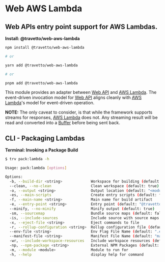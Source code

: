 <!-- This file was generated by @travetto/doc and should not be modified directly -->
<!-- Please modify https://github.com/travetto/travetto/tree/main/module/web-aws-lambda/DOC.tsx and execute "trv doc" to rebuild -->
# Web AWS Lambda

## Web APIs entry point support for AWS Lambdas.

**Install: @travetto/web-aws-lambda**
```bash
npm install @travetto/web-aws-lambda

# or

yarn add @travetto/web-aws-lambda

# or

pnpm add @travetto/web-aws-lambda
```

This module provides an adapter between [Web API](https://github.com/travetto/travetto/tree/main/module/web#readme "Declarative support for creating Web Applications") and [AWS Lambda](https://aws.amazon.com/lambda/).  The event-driven invocation model for [Web API](https://github.com/travetto/travetto/tree/main/module/web#readme "Declarative support for creating Web Applications") aligns cleanly with [AWS Lambda](https://aws.amazon.com/lambda/)'s model for event-driven operation.  

**NOTE:** The only caveat to consider, is that while the framework supports streams for responses, [AWS Lambda](https://aws.amazon.com/lambda/) does not. Any streaming result will be read and converted into a [Buffer](https://nodejs.org/api/buffer.html) before being sent back.

## CLI - Packaging Lambdas

**Terminal: Invoking a Package Build**
```bash
$ trv pack:lambda -h

Usage: pack:lambda [options]

Options:
  -b, --build-dir <string>             Workspace for building (default: "/tmp/<temp-folder>")
  --clean, --no-clean                  Clean workspace (default: true)
  -o, --output <string>                Output location (default: "<module>.zip")
  -es, --main-scripts                  Create entry scripts (default: false)
  -f, --main-name <string>             Main name for build artifact
  -e, --entry-point <string>           Entry point (default: "@travetto/web-aws-lambda/support/entry.handler.ts")
  --minify, --no-minify                Minify output (default: true)
  -sm, --sourcemap                     Bundle source maps (default: false)
  -is, --include-sources               Include source with source maps (default: false)
  -x, --eject-file <string>            Eject commands to file
  -r, --rollup-configuration <string>  Rollup configuration file (default: "@travetto/pack/support/rollup/build.ts")
  --env-file <string>                  Env Flag File Name (default: ".env")
  --manifest-file <string>             Manifest File Name (default: "manifest.json")
  -wr, --include-workspace-resources   Include workspace resources (default: false)
  -np, --npm-package <string>          External NPM Packages (default: [])
  -m, --module <module>                Module to run for
  -h, --help                           display help for command
```
